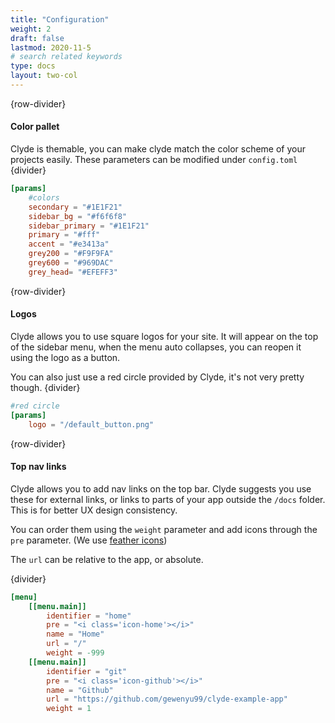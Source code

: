 ```yaml
---
title: "Configuration"
weight: 2
draft: false
lastmod: 2020-11-5
# search related keywords
type: docs
layout: two-col
---
```

{row-divider}
#### Color pallet
Clyde is themable, you can make clyde match the color scheme of your projects easily. These parameters can be modified under `config.toml`
{divider}
``` toml
[params]
    #colors
    secondary = "#1E1F21"
    sidebar_bg = "#f6f6f8"
    sidebar_primary = "#1E1F21"
    primary = "#fff"
    accent = "#e3413a"
    grey200 = "#F9F9FA"
    grey600 = "#969DAC"
    grey_head= "#EFEFF3"
```

{row-divider}
#### Logos
Clyde allows you to use square logos for your site. It will appear on the top of the sidebar menu, when the menu auto collapses, you can reopen it using the logo as a button.   

You can also just use a red circle provided by Clyde, it's not very pretty though.
{divider}
``` toml
#red circle
[params]
    logo = "/default_button.png"
```

{row-divider}
#### Top nav links
Clyde allows you to add nav links on the top bar. Clyde suggests you use these for external links, or links to parts of your app outside the `/docs` folder. This is for better UX design consistency.

You can order them using the `weight` parameter and add icons through the `pre` parameter. (We use [feather icons](https://feathericons.com/))

The `url` can be relative to the app, or absolute. 

{divider}
``` toml
[menu]
    [[menu.main]]
        identifier = "home"
        pre = "<i class='icon-home'></i>"
        name = "Home"
        url = "/"
        weight = -999
    [[menu.main]]
        identifier = "git"
        pre = "<i class='icon-github'></i>"
        name = "Github"
        url = "https://github.com/gewenyu99/clyde-example-app"
        weight = 1
```